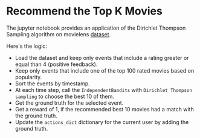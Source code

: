 # Recommend the Top K Movies

The jupyter notebook provides an application of the Dirichlet Thompson Sampling algorithm on movielens [dataset](http://files.grouplens.org/datasets/movielens/ml-100k.zip).

Here's the logic:

- Load the dataset and keep only events that include a rating greater or equal than 4 (positive feedback).
- Keep only events that include one of the top 100 rated movies based on popularity.
- Sort the events by timestamp.
- At each time step, call the `IndependentBandits` with `Dirichlet Thompson sampling` to choose the best 10 of them.
- Get the ground truth for the selected event.
- Get a reward of 1, if the recommended best 10 movies had a match with the ground truth.
- Update the `actions_dict` dictionary for the current user by adding the ground truth.
